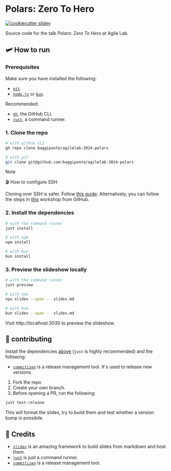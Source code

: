 # Polars: Zero To Hero

[![cookiecutter slidev](https://img.shields.io/badge/cookiecutter-slidev-D4AA00?logo=cookiecutter&logoColor=fff)](https://github.com/baggiponte/cookiecutter-slidev)

Source code for the talk *Polars: Zero To Hero* at Agile Lab.

## 🛩️ How to run

### Prerequisites

Make sure you have installed the following:

* [`git`](https://git-scm.com/).
* [`node.js`](https://nodejs.org/en/download/package-manager) or [`bun`](https://bun.sh/).

Recommended:

* [`gh`](https://cli.github.com/), the GitHub CLI.
* [`just`](https://just.systems/), a command runner.

### 1. Clone the repo

```bash
# with github CLI
gh repo clone baggiponte/agilelab-2024-polars

# with git
git clone git@github.com:baggiponte/agilelab-2024-polars
```

> [!NOTE]
>
> 🎬 How to configure SSH
>
> Cloning over SSH is safer. Follow [this guide](https://www.youtube.com/watch?v=5o9ltH6YmtM).
> Alternatively, you can follow the steps in [this](https://github.com/git-merge-workshops/simplify-signing-with-ssh/blob/main/exercises/01-setup-workstation.md) workshop from GitHub.


### 2. Install the dependencies

```bash
# with the command runner
just install

# with npm
npm install

# with bun
bun install
```

### 3. Preview the slideshow locally

```bash
# with the command runner
just preview

# with npx
npx slidev --open -- slides.md

# with bun
bun slidev --open -- slides.md
```

Visit http://localhost:3030 to preview the slideshow.

## 🤗 contributing

Install the dependencies [above](,/README.md#%EF%B8%8F-how-to-run) (`just` is highly recommended) and the following:

* [`commitizen`](https://commitizen-tools.github.io/commitizen/) is a release management tool. It's used to release new versions.

1. Fork the repo
2. Create your own branch.
3. Before opening a PR, run the following:

```bash
just test-release
```

This will format the slides, try to build them and test whether a version bump is possibile.

## 🙏 Credits

- [`slidev`](https://github.com/slidevjs/slidev) is an amazing framework to build slides from markdown and host them.
- [`just`](https://github.com/casey/just) is just a command runner.
- [`commitizen`](https://commitizen-tools.github.io/commitizen/) is a release management tool.
